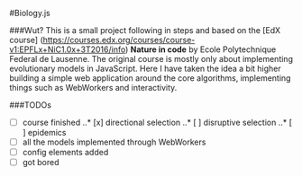 #Biology.js

###Wut?
This is a small project following in steps and based on the [EdX course] (https://courses.edx.org/courses/course-v1:EPFLx+NiC1.0x+3T2016/info) **Nature in code** by Ecole Polytechnique Federal de Lausenne.
The original course is mostly only about implementing evolutionary models in JavaScript.
Here I have taken the idea a bit higher building a simple web application around the core algorithms, implementing things such as WebWorkers and interactivity.

###TODOs
* [ ] course finished
..* [x] directional selection
..* [ ] disruptive selection
..* [ ] epidemics
* [ ] all the models implemented through WebWorkers
* [ ] config elements added
* [ ] got bored